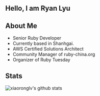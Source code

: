 ## Hello, I am Ryan Lyu

## About Me

- Senior Ruby Developer
- Currently based in Shanhgai.
- AWS Certified Solutions Architect
- Community Manager of ruby-china.org
- Organizer of Ruby Tuesday

## Stats


![xiaoronglv's github stats](https://github-readme-stats.vercel.app/api?username=xiaoronglv&hide=["issues"]&show_icons=true&line_height=30)


